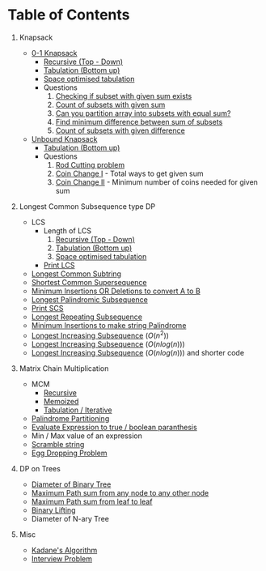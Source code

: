 # Table of Contents
1. Knapsack
    - [0-1 Knapsack](./01_Knapsack/)
        - [Recursive (Top - Down)](./01_Knapsack/01_recursive_memoization.cpp)
        - [Tabulation (Bottom up)](./01_Knapsack/01_tabulation.cpp)
        - [Space optimised tabulation](./01_Knapsack/01_space_optimised.cpp)
        - Questions
            1. [Checking if subset with given sum exists](./01_Knapsack/subset_sum.cpp)
            2. [Count of subsets with given sum](./01_Knapsack/count_of_subset_sum.cpp)
            3. [Can you partition array into subsets with equal sum?](./01_Knapsack/equal_sum_partition.cpp)
            4. [Find minimum difference between sum of subsets](./01_Knapsack/minimum_subset_sum_difference.cpp)
            5. [Count of subsets with given difference](./01_Knapsack/count_subsets_given_difference.cpp)
    - [Unbound Knapsack](./unbounded_knapsack/)
        - [Tabulation (Bottom up)](./unbounded_knapsack/unbounded.cpp)
        - Questions
            1. [Rod Cutting problem](./unbounded_knapsack/rod_cutting_problem.cpp)
            2. [Coin Change I](./unbounded_knapsack/coin_change.cpp) - Total ways to get given sum
            3. [Coin Change II](./unbounded_knapsack/coin_change_2.cpp) - Minimum number of coins needed for given sum

2. Longest Common Subsequence type DP
    - LCS
        - Length of LCS
            1. [Recursive (Top - Down)](./LCS/LCS_recursive.cpp)
            2. [Tabulation (Bottom up)](./LCS/LCS_iterative.cpp)
            3. [Space optimised tabulation](./LCS/LCS_iterative_space.cpp)
        - [Print LCS](./LCS/LCS_print.cpp)
    - [Longest Common Subtring](./LCS/Longest_common_substring.cpp)
    - [Shortest Common Supersequence](./LCS/SCS.cpp)
    - [Minimum Insertions OR Deletions to convert A to B](./LCS/min_insert_delete.cpp)
    - [Longest Palindromic Subsequence](./LCS/LPS.cpp)
    - [Print SCS](./LCS/SCS_print.cpp)
    - [Longest Repeating Subsequence](./LCS/LRepeatingS.cpp)
    - [Minimum Insertions to make string Palindrome](./LCS/insert_palin.cpp)
    - [Longest Increasing Subsequence](./LCS/LIS.cpp) $(O(n^2))$
    - [Longest Increasing Subsequence](./LCS/LIS_efficient.cpp) $(O(n log(n)))$
    - [Longest Increasing Subsequence](./LCS/LIS_best.cpp) $(O(nlog(n)))$ and shorter code

3. Matrix Chain Multiplication
    - MCM
        - [Recursive](./MCM/MCM_recursive.cpp)
        - [Memoized](./MCM/MCM_memoized.cpp)
        - [Tabulation / Iterative](./MCM/MCM_iterative.cpp)
    - [Palindrome Partitioning](./MCM/palindrome_partitioning.cpp)
    - [Evaluate Expression to true / boolean paranthesis](./MCM/boolean_paranthesis.cpp)
    - Min / Max value of an expression
    - [Scramble string](./MCM/scrambled_string.cpp)
    - [Egg Dropping Problem](./MCM/egg_dropping_problem.cpp)

4. DP on Trees
    - [Diameter of Binary Tree](./dp_on_trees/diameter_of_tree.cpp)
    - [Maximum Path sum from any node to any other node](./dp_on_trees/maximum_path_sum.cpp)
    - [Maximum Path sum from leaf to leaf](./dp_on_trees/maximum_path_sum_from_leaf_to_leaf.cpp)
    - [Binary Lifting](./dp_on_trees/binary_lifting.cpp)
    - Diameter of N-ary Tree

5. Misc
    - [Kadane's Algorithm](./Kadane.cpp)
    - [Interview Problem](./interview_problem.cpp)
